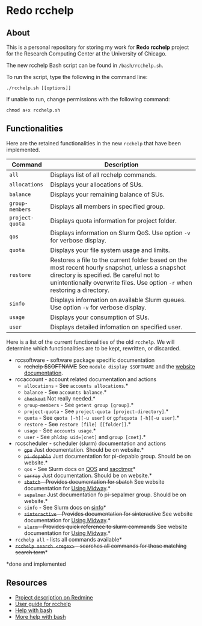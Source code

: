 # Redo rcchelp

## About

This is a personal repository for storing my work for **Redo rcchelp** project for the Research Computing Center at the University of Chicago.

The new rcchelp Bash script can be found in `/bash/rcchelp.sh`.

To run the script, type the following in the command line:
```
./rcchelp.sh [[options]]
```

If unable to run, change permissions with the following command:
```
chmod a+x rcchelp.sh
```

## Functionalities

Here are the retained functionalities in the new `rcchelp` that have been implemented.

| Command  | Description |
|----------|-------------|
|`all`|Displays list of all rcchelp commands.|
|`allocations`|Displays your allocations of SUs.|
|`balance`|Displays your remaining balance of SUs.|
|`group-members`|Displays all members in specified group.|
|`project-quota`|Displays quota information for project folder.|
|`qos`|Displays information on Slurm QoS. Use option `-v` for verbose display.|
|`quota`|Displays your file system usage and limits.|
|`restore`|Restores a file to the current folder based on the most recent hourly snapshot, unless a snapshot directory is specified. Be careful not to unintentionally overwrite files. Use option `-r` when restoring a directory.|
|`sinfo`|Displays information on available Slurm queues. Use option `-v` for verbose display.|
|`usage`|Displays your consumption of SUs.|
|`user`|Displays detailed infomation on specified user.|

Here is a list of the current functionalities of the old `rcchelp`. We will determine which functionalities are to be kept, rewritten, or discarded.

* rccsoftware - software package specific documentation
  * ~~rcchelp $SOFTNAME~~ See `module display $SOFTNAME` and the [website documentation](https://rcc.uchicago.edu/docs/).
* rccaccount - account related documentation and actions
  * `allocations` - See `accounts allocations`.*
  * `balance` - See `accounts balance`.*
  * ~~`checkout`~~ Not really needed.*
  * `group-members` - See `getent group [group]`.*
  * `project-quota` - See `project-quota [project-directory]`.*
  * `quota` - See `quota [-h][-u user]` or `gpfsquota [-h][-u user]`.*
  * `restore` - See `restore [file] [[folder]]`.*
  * `usage` - See `accounts usage`.*
  * `user` - See `phldap uid=[cnet]` and `group [cnet]`.*
* rccscheduler - scheduler (slurm) documentation and actions
  * ~~`gpu`~~ Just documentation. Should be on website.*
  * ~~`pi-depablo`~~ Just documentation for pi-depablo group. Should be on website.*
  * `qos` - See Slurm docs on [QOS](http://slurm.schedmd.com/qos.html) and [sacctmgr](https://computing.llnl.gov/linux/slurm/sacctmgr.html#lbAU)*
  * ~~`sarray`~~ Just documentation. Should be on website.*
  * ~~`sbatch` - Provides documentation for sbatch~~ See website documentation for [Using Midway](https://rcc.uchicago.edu/docs/using-midway/index.html).*
  * ~~`sepalmer`~~ Just documentation fo pi-sepalmer group. Should be on website.*
  * `sinfo` - See Slurm docs on [sinfo](http://www.schedmd.com/slurmdocs/sinfo.html)*
  * ~~`sinteractive` - Provides documentation for sinteractive~~ See website documentation for [Using Midway](https://rcc.uchicago.edu/docs/using-midway/index.html).*
  * ~~`slurm` - Provides quick reference to slurm commands~~ See website documentation for [Using Midway](https://rcc.uchicago.edu/docs/using-midway/index.html).*
* `rcchelp all` - lists all commands available*
* ~~`rcchelp search <regex>` - searches all commands for those matching search term~~*

\*done and implemented

## Resources

* [Project description on Redmine](https://w3.rcc.uchicago.edu/redmine/projects/rcc/wiki/Redo_rcchelp)
* [User guide for rcchelp](https://w3.rcc.uchicago.edu/redmine/projects/rcc/wiki/Rcchelp_User_Guide)
* [Help with bash](http://tldp.org/HOWTO/Bash-Prog-Intro-HOWTO.html)
* [More help with bash](http://tldp.org/LDP/Bash-Beginners-Guide/html/index.html)
